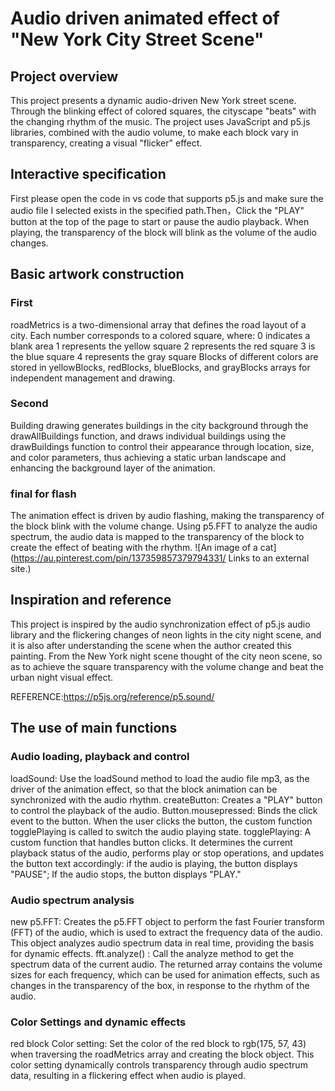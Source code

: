 # Audio driven animated effect of "New York City Street Scene"
## Project overview
This project presents a dynamic audio-driven New York street scene. Through the blinking effect of colored squares, the cityscape "beats" with the changing rhythm of the music. The project uses JavaScript and p5.js libraries, combined with the audio volume, to make each block vary in transparency, creating a visual "flicker" effect.
## Interactive specification
First please open the code in vs code that supports p5.js and make sure the audio file I selected exists in the specified path.Then，Click the "PLAY" button at the top of the page to start or pause the audio playback. When playing, the transparency of the block will blink as the volume of the audio changes.
## Basic artwork construction
### First
roadMetrics is a two-dimensional array that defines the road layout of a city. Each number corresponds to a colored square, where:
0 indicates a blank area
1 represents the yellow square
2 represents the red square
3 is the blue square
4 represents the gray square
Blocks of different colors are stored in yellowBlocks, redBlocks, blueBlocks, and grayBlocks arrays for independent management and drawing.
### Second
Building drawing generates buildings in the city background through the drawAllBuildings function, and draws individual buildings using the drawBuildings function to control their appearance through location, size, and color parameters, thus achieving a static urban landscape and enhancing the background layer of the animation.
### final for flash
The animation effect is driven by audio flashing, making the transparency of the block blink with the volume change. Using p5.FFT to analyze the audio spectrum, the audio data is mapped to the transparency of the block to create the effect of beating with the rhythm.
![An image of a cat](https://au.pinterest.com/pin/137359857379794331/
Links to an external site.)

## Inspiration and reference
This project is inspired by the audio synchronization effect of p5.js audio library and the flickering changes of neon lights in the city night scene, and it is also after understanding the scene when the author created this painting. From the New York night scene thought of the city neon scene, so as to achieve the square transparency with the volume change and beat the urban night visual effect.

REFERENCE:https://p5js.org/reference/p5.sound/

## The use of main functions
### Audio loading, playback and control
loadSound: Use the loadSound method to load the audio file mp3, as the driver of the animation effect, so that the block animation can be synchronized with the audio rhythm.
createButton: Creates a "PLAY" button to control the playback of the audio.
Button.mousepressed: Binds the click event to the button. When the user clicks the button, the custom function togglePlaying is called to switch the audio playing state.
togglePlaying: A custom function that handles button clicks. It determines the current playback status of the audio, performs play or stop operations, and updates the button text accordingly: if the audio is playing, the button displays "PAUSE"; If the audio stops, the button displays "PLAY."

### Audio spectrum analysis
new p5.FFT: Creates the p5.FFT object to perform the fast Fourier transform (FFT) of the audio, which is used to extract the frequency data of the audio. This object analyzes audio spectrum data in real time, providing the basis for dynamic effects.
fft.analyze() : Call the analyze method to get the spectrum data of the current audio. The returned array contains the volume sizes for each frequency, which can be used for animation effects, such as changes in the transparency of the box, in response to the rhythm of the audio.

### Color Settings and dynamic effects
red block Color setting: Set the color of the red block to rgb(175, 57, 43) when traversing the roadMetrics array and creating the block object. This color setting dynamically controls transparency through audio spectrum data, resulting in a flickering effect when audio is played.